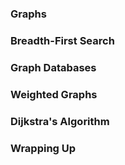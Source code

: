 ### Graphs

### Breadth-First Search

### Graph Databases

### Weighted Graphs

### Dijkstra's Algorithm

### Wrapping Up